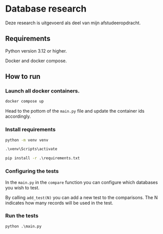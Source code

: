 # Database research

Deze research is uitgevoerd als deel van mijn afstudeeropdracht.

## Requirements

Python version 3.12 or higher.

Docker and docker compose.

## How to run

### Launch all docker containers.

```cmd
docker compose up
```

Head to the pottom of the `main.py` file and update the container ids accordingly.

### Install requirements

```cmd
python -m venv venv

.\venv\Scripts\activate

pip install -r .\requirements.txt
```

### Configuring the tests

In the `main.py` in the `compare` function you can configure which databases you wish to test.

By calling `add_test(N)` you can add a new test to the comparisons. The N indicates how many records will be used in the test.

### Run the tests

```cmd
python .\main.py
```
